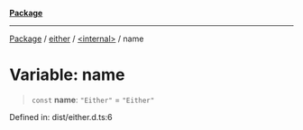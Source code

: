 [**Package**](../../../README.md)

***

[Package](../../../modules.md) / [either](../../README.md) / [\<internal\>](../README.md) / name

# Variable: name

> `const` **name**: `"Either"` = `"Either"`

Defined in: dist/either.d.ts:6
